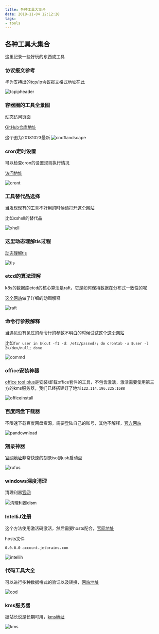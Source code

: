 ```yaml
---
title: 各种工具大集合
date: 2018-11-04 12:12:28
tags:
- tools
---
```

## 各种工具大集合

这里记录一些好玩的东西或工具

### 协议报文参考

华为支持出的tcp/ip协议报文格式[地址在此](http://support.huawei.com/hedex/pages/EDOC100010596730006905/04/EDOC100010596730006905/04/resources/message/cd_feature_cover.html)

![tcpipheader](https://qiniu.li-rui.top/tcpipheader.png)

### 容器圈的工具全景图

[动态访问页面](https://landscape.cncf.io/ "动态访问页面，可以动态查看")

[GitHub仓库地址](https://github.com/cncf/landscape "GitHub仓库地址，可查看源码")

这个图为20181023最新
![cndflandscape](https://qiniu.li-rui.top/cndflandscape.png)
<!--more-->
### cron定时设置

可以检查cron的设置规则执行情况

[访问地址](https://crontab.guru/)

![cront](https://qiniu.li-rui.top/cront.png)

### 工具替代品选择

当发现现有的工具不好用的时候请打开[这个网站](https://alternativeto.net/)

比如xshell的替代品

![xhell](https://qiniu.li-rui.top/xhell.png)


### 这里动态理解tls过程

[动态理解tls](https://tls.ulfheim.net/)

![tls](https://qiniu.li-rui.top/tls.png)

### etcd的算法理解

k8s的数据库etcd的核心算法是raft，它是如何保持数据在分布式一致性的呢

[这个网站](http://thesecretlivesofdata.com/raft/)做了详细的动图解释

![raft](https://qiniu.li-rui.top/raft.png)

### 命令行参数解释

当遇见没有见过的命令行的参数不明白的时候试试这个[这个网站](https://explainshell.com/)

比如`for user in $(cut -f1 -d: /etc/passwd); do crontab -u $user -l 2>/dev/null; done`

![commd](https://qiniu.li-rui.top/commd.png)

### office安装神器

[office tool plus](https://otp.landian.la/en-us/)是安装/卸载office套件的工具，不包含激活，激活需要使用第三方的kms服务器，我们已经搭建好了地址`122.114.196.225:1688`

![officeinstall](https://qiniu.li-rui.top/officeinstall.png)

### 百度网盘下载器

不限速下载百度网盘资源，需要登陆自己的账号，其他不解释，[官方网站](https://www.pandownload.com/)

![pandownload](https://qiniu.li-rui.top/pandownload.png)

### 刻录神器

[官网地址](https://rufus.ie/en_IE.html)非常快速的刻录iso到usb启动盘

![rufus](https://qiniu.li-rui.top/rufus.png)

### windows深度清理

清理利器[官网](http://www.chuyu.me/en/index.html)

![清理利器dism](https://qiniu.li-rui.top/清理利器dism.png)

### IntelliJ注册

这个方法使用激活码激活，然后需要hosts配合，[官网地址](http://idea.lanyus.com/)

hosts文件

```bash
0.0.0.0 account.jetbrains.com
```

![intellih](https://qiniu.li-rui.top/intellih.png)

### 代码工具大全

可以进行多种数据格式的验证以及转换，[网站地址](https://codebeautify.org/)

![cod](https://qiniu.li-rui.top/cod.png)

### kms服务器

据站长说是长期可用，[kms地址](http://kms.cangshui.net/)

![kms](https://qiniu.li-rui.top/kms.png)








